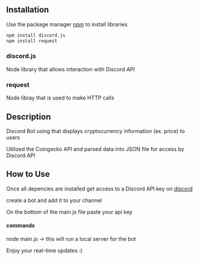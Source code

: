 
## Installation

Use the package manager [npm](https://www.npmjs.com/) to install libraries.

```bash
npm install discord.js
npm install request
```

### discord.js
Node library that allows interaction with Discord API

### request
Node libray that is used to make HTTP calls 


## Description

Discord Bot using that displays cryptocurrency information (ex. price) to users 

Utilized the Coingecko API and parsed data into JSON file for access by Discord API 



## How to Use

Once all depencies are installed get access to a Discord API key on [discord](https://discord.com/)

create a bot and add it to your channel

On the bottom of the main.js file paste your api key 

#### commands
node main.js -> this will run a local server for the bot

Enjoy your real-time updates :)

